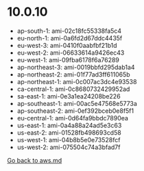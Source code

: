 
 # 10.0.10
- ap-south-1: ami-02c18fc55338fa5c4
- eu-north-1: ami-0a6fd2d67ddc4435f
- eu-west-3: ami-0410f0aabfbf21b1d
- eu-west-2: ami-06633614a9426ec43
- eu-west-1: ami-09fba6178f6a76289
- ap-northeast-3: ami-0019bbfd295dab1a4
- ap-northeast-2: ami-01f77ad3ff611065b
- ap-northeast-1: ami-0c007ac3dc4e93538
- ca-central-1: ami-0c8680732429952ad
- sa-east-1: ami-0e3a1ea24208be226
- ap-southeast-1: ami-00ac5e47568e5773a
- ap-southeast-2: ami-0ef392bceb0e8f5f1
- eu-central-1: ami-0d64fa9bbdc7890ea
- us-east-1: ami-0a4a88a24ad5e3c63
- us-east-2: ami-01528fb498693cd58
- us-west-1: ami-04b8b5e0e73528fcf
- us-west-2: ami-075504c74a3bfad7f

[Go back to aws.md](../../aws.md) 
